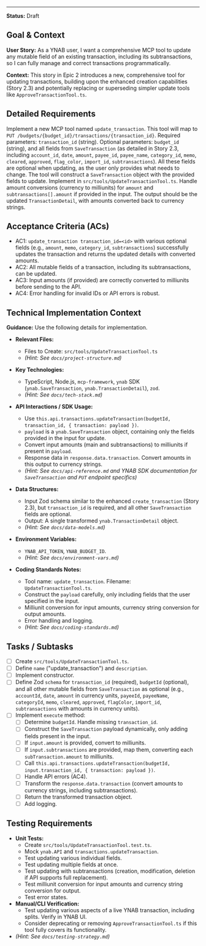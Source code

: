 ---
**Status:** Draft

## Goal & Context

**User Story:** As a YNAB user, I want a comprehensive MCP tool to update any mutable field of an existing transaction, including its subtransactions, so I can fully manage and correct transactions programmatically.

**Context:** This story in Epic 2 introduces a new, comprehensive tool for updating transactions, building upon the enhanced creation capabilities (Story 2.3) and potentially replacing or superseding simpler update tools like `ApproveTransactionTool.ts`.

## Detailed Requirements

Implement a new MCP tool named `update_transaction`.
This tool will map to `PUT /budgets/{budget_id}/transactions/{transaction_id}`.
Required parameters: `transaction_id` (string).
Optional parameters: `budget_id` (string), and all fields from `SaveTransaction` (as detailed in Story 2.3, including `account_id`, `date`, `amount`, `payee_id`, `payee_name`, `category_id`, `memo`, `cleared`, `approved`, `flag_color`, `import_id`, `subtransactions`). All these fields are optional when updating, as the user only provides what needs to change.
The tool will construct a `SaveTransaction` object with the provided fields to update.
Implement in `src/tools/UpdateTransactionTool.ts`.
Handle amount conversions (currency to milliunits) for `amount` and `subtransactions[].amount` if provided in the input.
The output should be the updated `TransactionDetail`, with amounts converted back to currency strings.

## Acceptance Criteria (ACs)

- AC1: `update_transaction transaction_id=<id>` with various optional fields (e.g., `amount`, `memo`, `category_id`, `subtransactions`) successfully updates the transaction and returns the updated details with converted amounts.
- AC2: All mutable fields of a transaction, including its subtransactions, can be updated.
- AC3: Input amounts (if provided) are correctly converted to milliunits before sending to the API.
- AC4: Error handling for invalid IDs or API errors is robust.

## Technical Implementation Context

**Guidance:** Use the following details for implementation.
- **Relevant Files:**
  - Files to Create: `src/tools/UpdateTransactionTool.ts`
  - _(Hint: See `docs/project-structure.md`)_

- **Key Technologies:**
  - TypeScript, Node.js, `mcp-framework`, `ynab` SDK (`ynab.SaveTransaction`, `ynab.TransactionDetail`), `zod`.
  - _(Hint: See `docs/tech-stack.md`)_

- **API Interactions / SDK Usage:**
  - Use `this.api.transactions.updateTransaction(budgetId, transaction_id, { transaction: payload })`.
  - `payload` is a `ynab.SaveTransaction` object, containing only the fields provided in the input for update.
  - Convert input amounts (main and subtransactions) to milliunits if present in `payload`.
  - Response data in `response.data.transaction`. Convert amounts in this output to currency strings.
  - _(Hint: See `docs/api-reference.md` and YNAB SDK documentation for `SaveTransaction` and `PUT` endpoint specifics)_

- **Data Structures:**
  - Input Zod schema similar to the enhanced `create_transaction` (Story 2.3), but `transaction_id` is required, and all other `SaveTransaction` fields are optional.
  - Output: A single transformed `ynab.TransactionDetail` object.
  - _(Hint: See `docs/data-models.md`)_

- **Environment Variables:**
  - `YNAB_API_TOKEN`, `YNAB_BUDGET_ID`.
  - _(Hint: See `docs/environment-vars.md`)_

- **Coding Standards Notes:**
  - Tool name: `update_transaction`. Filename: `UpdateTransactionTool.ts`.
  - Construct the `payload` carefully, only including fields that the user specified in the input.
  - Milliunit conversion for input amounts, currency string conversion for output amounts.
  - Error handling and logging.
  - _(Hint: See `docs/coding-standards.md`)_

## Tasks / Subtasks

- [ ] Create `src/tools/UpdateTransactionTool.ts`.
- [ ] Define `name` ("update_transaction") and `description`.
- [ ] Implement constructor.
- [ ] Define Zod `schema` for `transaction_id` (required), `budgetId` (optional), and all other mutable fields from `SaveTransaction` as optional (e.g., `accountId`, `date`, `amount` in currency units, `payeeId`, `payeeName`, `categoryId`, `memo`, `cleared`, `approved`, `flagColor`, `import_id`, `subtransactions` with amounts in currency units).
- [ ] Implement `execute` method:
  - [ ] Determine `budgetId`. Handle missing `transaction_id`.
  - [ ] Construct the `SaveTransaction` payload dynamically, only adding fields present in the input.
  - [ ] If `input.amount` is provided, convert to milliunits.
  - [ ] If `input.subtransactions` are provided, map them, converting each `subTransaction.amount` to milliunits.
  - [ ] Call `this.api.transactions.updateTransaction(budgetId, input.transaction_id, { transaction: payload })`.
  - [ ] Handle API errors (AC4).
  - [ ] Transform the `response.data.transaction` (convert amounts to currency strings, including subtransactions).
  - [ ] Return the transformed transaction object.
  - [ ] Add logging.

## Testing Requirements

- **Unit Tests:**
  - Create `src/tools/UpdateTransactionTool.test.ts`.
  - Mock `ynab.API` and `transactions.updateTransaction`.
  - Test updating various individual fields.
  - Test updating multiple fields at once.
  - Test updating with subtransactions (creation, modification, deletion if API supports full replacement).
  - Test milliunit conversion for input amounts and currency string conversion for output.
  - Test error states.
- **Manual/CLI Verification:**
  - Test updating various aspects of a live YNAB transaction, including splits. Verify in YNAB UI.
  - Consider deprecating or removing `ApproveTransactionTool.ts` if this tool fully covers its functionality.
- _(Hint: See `docs/testing-strategy.md`)_